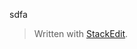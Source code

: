 

sdfa
> Written with [StackEdit](https://stackedit.io/).
<!--stackedit_data:
eyJoaXN0b3J5IjpbLTU4NzE5NDA4OF19
-->